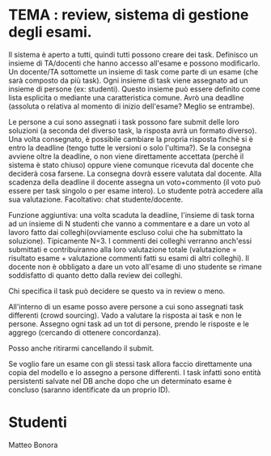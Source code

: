 # TEMA : review, sistema di gestione degli esami.

Il sistema è aperto a tutti, quindi tutti possono creare dei task. Definisco un insieme di TA/docenti che hanno accesso all'esame e possono modificarlo. 
Un docente/TA sottomette un insieme di task come parte di un esame (che sarà composto da più task). 
Ogni insieme di task viene assegnato ad un insieme di persone (ex: studenti). Questo insieme può essere definito come lista esplicita o mediante una caratteristica comune. 
Avrò una deadline (assoluta o relativa al momento di inizio dell'esame? Meglio se entrambe).

Le persone a cui sono assegnati i task possono fare submit delle loro soluzioni (a seconda del diverso task, la risposta avrà un formato diverso). Una volta consegnato, è possibile cambiare la propria risposta finchè si è entro la deadline (tengo tutte le versioni o solo l'ultima?). 
Se la consegna avviene oltre la deadline, o non viene direttamente accettata (perchè il sistema è stato chiuso) oppure viene comunque ricevuta dal docente che deciderà cosa farsene. 
La consegna dovrà essere valutata dal docente. Alla scadenza della deadline il docente assegna un voto+commento (il voto può essere per task singolo o per esame intero). Lo studente potrà accedere alla sua valutazione. Facoltativo: chat studente/docente.

Funzione aggiuntiva: una volta scaduta la deadline, l'insieme di task torna ad un insieme di N studenti che vanno a commentare e a dare un voto al lavoro fatto dai colleghi(ovviamente escluso colui che ha submittato la soluzione). Tipicamente N=3. I commenti dei colleghi verranno anch'essi submittati e contribuiranno alla loro valutazione totale (valutazione = risultato esame + valutazione commenti fatti su esami di altri colleghi). Il docente non è obbligato a dare un voto all'esame di uno studente se rimane soddisfatto di quanto detto dalla review dei colleghi. 

Chi specifica il task può decidere se questo va in review o meno. 

All'interno di un esame posso avere persone a cui sono assegnati task differenti (crowd sourcing). Vado a valutare la risposta ai task e non le persone. Assegno ogni task ad un tot di persone, prendo le risposte e le aggrego (cercando di ottenere concordanza). 

Posso anche ritirarmi cancellando il submit. 

Se voglio fare un esame con gli stessi task allora faccio direttamente una copia del modello e lo assegno a persone differenti. I task infatti sono entità persistenti salvate nel DB anche dopo che un determinato esame è concluso (saranno identificate da un proprio ID). 

# Studenti
Matteo Bonora